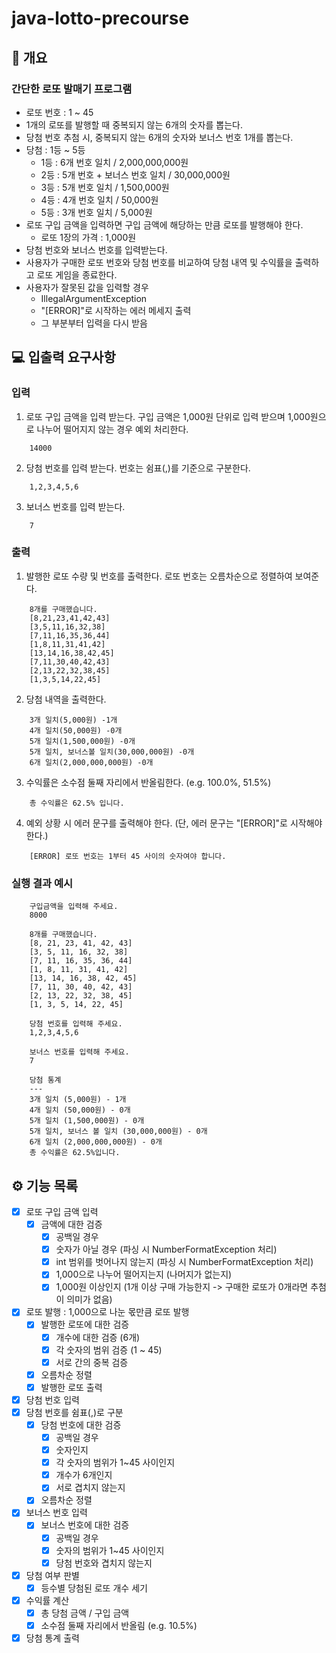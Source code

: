 # java-lotto-precourse

## 📑 개요

### 간단한 로또 발매기 프로그램

- 로또 번호 : 1 ~ 45
- 1개의 로또를 발행할 때 중복되지 않는 6개의 숫자를 뽑는다.
- 당첨 번호 추첨 시, 중복되지 않는 6개의 숫자와 보너스 번호 1개를 뽑는다.
- 당첨 : 1등 ~ 5등
    - 1등 : 6개 번호 일치 / 2,000,000,000원
    - 2등 : 5개 번호 + 보너스 번호 일치 / 30,000,000원
    - 3등 : 5개 번호 일치 / 1,500,000원
    - 4등 : 4개 번호 일치 / 50,000원
    - 5등 : 3개 번호 일치 / 5,000원
- 로또 구입 금액을 입력하면 구입 금액에 해당하는 만큼 로또를 발행해야 한다.
    - 로또 1장의 가격 : 1,000원
- 당첨 번호와 보너스 번호를 입력받는다.
- 사용자가 구매한 로또 번호와 당첨 번호를 비교하여 당첨 내역 및 수익률을 출력하고 로또 게임을 종료한다.
- 사용자가 잘못된 값을 입력할 경우
    - IllegalArgumentException
    - "[ERROR]"로 시작하는 에러 메세지 출력
    - 그 부분부터 입력을 다시 받음

## 💻 입출력 요구사항

### 입력

1. 로또 구입 금액을 입력 받는다. 구입 금액은 1,000원 단위로 입력 받으며 1,000원으로 나누어 떨어지지 않는 경우 예외 처리한다.

```
    14000
```

2. 당첨 번호를 입력 받는다. 번호는 쉼표(,)를 기준으로 구분한다.

```
    1,2,3,4,5,6
```

3. 보너스 번호를 입력 받는다.

```
    7
```

### 출력

1. 발행한 로또 수량 및 번호를 출력한다. 로또 번호는 오름차순으로 정렬하여 보여준다.

```
    8개를 구매했습니다.
    [8,21,23,41,42,43]
    [3,5,11,16,32,38]
    [7,11,16,35,36,44]
    [1,8,11,31,41,42]
    [13,14,16,38,42,45]
    [7,11,30,40,42,43]
    [2,13,22,32,38,45]
    [1,3,5,14,22,45]
```

2. 당첨 내역을 출력한다.

```
    3개 일치(5,000원) -1개
    4개 일치(50,000원) -0개
    5개 일치(1,500,000원) -0개
    5개 일치, 보너스볼 일치(30,000,000원) -0개
    6개 일치(2,000,000,000원) -0개
```

3. 수익률은 소수점 둘째 자리에서 반올림한다. (e.g. 100.0%, 51.5%)

```
    총 수익률은 62.5% 입니다.
```

4. 예외 상황 시 에러 문구를 출력해야 한다. (단, 에러 문구는 "[ERROR]"로 시작해야 한다.)

```
    [ERROR] 로또 번호는 1부터 45 사이의 숫자여야 합니다.
```

### 실행 결과 예시

```
    구입금액을 입력해 주세요.
    8000
    
    8개를 구매했습니다.
    [8, 21, 23, 41, 42, 43] 
    [3, 5, 11, 16, 32, 38] 
    [7, 11, 16, 35, 36, 44] 
    [1, 8, 11, 31, 41, 42] 
    [13, 14, 16, 38, 42, 45] 
    [7, 11, 30, 40, 42, 43] 
    [2, 13, 22, 32, 38, 45] 
    [1, 3, 5, 14, 22, 45]
    
    당첨 번호를 입력해 주세요.
    1,2,3,4,5,6
    
    보너스 번호를 입력해 주세요.
    7
    
    당첨 통계
    ---
    3개 일치 (5,000원) - 1개
    4개 일치 (50,000원) - 0개
    5개 일치 (1,500,000원) - 0개
    5개 일치, 보너스 볼 일치 (30,000,000원) - 0개
    6개 일치 (2,000,000,000원) - 0개
    총 수익률은 62.5%입니다.
```

## ⚙️ 기능 목록

- [X] 로또 구입 금액 입력
    - [X] 금액에 대한 검증
        - [X] 공백일 경우
        - [X] 숫자가 아닐 경우 (파싱 시 NumberFormatException 처리)
        - [X] int 범위를 벗어나지 않는지 (파싱 시 NumberFormatException 처리)
        - [X] 1,000으로 나누어 떨어지는지 (나머지가 없는지)
        - [X] 1,000원 이상인지 (1개 이상 구매 가능한지 -> 구매한 로또가 0개라면 추첨이 의미가 없음)
- [X] 로또 발행 : 1,000으로 나눈 몫만큼 로또 발행
    - [X] 발행한 로또에 대한 검증
        - [X] 개수에 대한 검증 (6개)
        - [X] 각 숫자의 범위 검증 (1 ~ 45)
        - [X] 서로 간의 중복 검증
    - [X] 오름차순 정렬
    - [X] 발행한 로또 출력
- [X] 당첨 번호 입력
- [X] 당첨 번호를 쉼표(,)로 구분
    - [X] 당첨 번호에 대한 검증
        - [X] 공백일 경우
        - [X] 숫자인지
        - [X] 각 숫자의 범위가 1~45 사이인지
        - [X] 개수가 6개인지
        - [X] 서로 겹치지 않는지
    - [X] 오름차순 정렬
- [X] 보너스 번호 입력
    - [X] 보너스 번호에 대한 검증
        - [X] 공백일 경우
        - [X] 숫자의 범위가 1~45 사이인지
        - [X] 당첨 번호와 겹치지 않는지
- [X] 당첨 여부 판별
    - [X] 등수별 당첨된 로또 개수 세기
- [X] 수익률 계산
    - [X] 총 당첨 금액 / 구입 금액
    - [X] 소수점 둘째 자리에서 반올림 (e.g. 10.5%)
- [X] 당첨 통계 출력